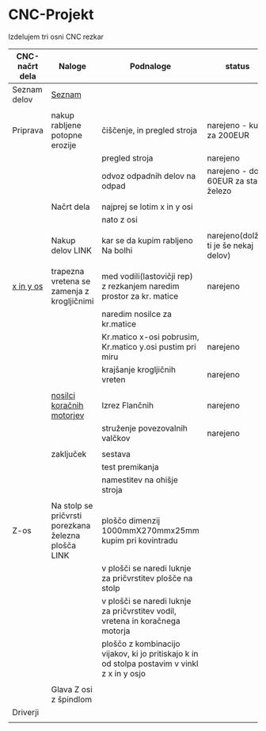 # CNC-Projekt

Izdelujem tri osni CNC rezkar


| CNC-načrt dela      | Naloge                                                                 | Podnaloge                                                               |status                                   |
|---------------------|------------------------------------------------------------------------|-------------------------------------------------------------------------|-----------------------------------------|
| Seznam delov        | [Seznam](https://github.com/dolnleon/CNC-Projekt/blob/main/SeznamDelov.md) |                                                                     |                                         |
|                     |                                                                        |                                                                         |                                         |
| Priprava            | nakup rabljene potopne erozije                                         | čiščenje, in pregled stroja                                             | narejeno - kupil za 200EUR              |
|                     |                                                                        | pregled stroja                                                          | narejeno                                |
|                     |                                                                        | odvoz odpadnih delov na odpad                                           | narejeno - dobil 60EUR za staro železo  |
|                     |                                                                        |                                                                         |                                         |
|                     | Načrt dela                                                             | najprej se lotim x in y osi                                             |                                         |
|                     |                                                                        | nato z osi                                                              |                                         |
|                     |                                                                        |                                                                         |                                         |
|                     | Nakup delov LINK                                                       | kar se da kupim rabljeno Na bolhi                                       | narejeno(dolžen ti je še nekaj delov)   |
|                     |                                                                        |                                                                         |                                         |
| [x in y os](https://github.com/dolnleon/CNC-Projekt/tree/main/X%2C%20Y-os) | trapezna vretena se zamenja z krogljičnimi | med vodili(lastovičji rep) z rezkanjem naredim prostor za kr. matice | narejeno        |
|                     |                                                                        | naredim nosilce za kr.matice                                            |                                         |
|                     |                                                                        | Kr.matico x-osi pobrusim, Kr.matico y.osi pustim pri miru               | narejeno                                |
|                     |                                                                        | krajšanje krogljičnih vreten                                            | narejeno                                |
|                     |                                                                        |                                                                         |                                         |
|                     | [nosilci koračnih motorjev](https://github.com/dolnleon/CNC-Projekt/tree/main/X%2C%20Y-os/NosilciKoracnihMotorjev) | Izrez Flančnih              | narejeno                                |
|                     |                                                                        | struženje povezovalnih valčkov                                          | narejeno                                |
|                     |                                                                        |                                                                         |                                         |
|                     | zaključek                                                              | sestava                                                                 |                                         |
|                     |                                                                        | test premikanja                                                         |                                         |
|                     |                                                                        | namestitev na ohišje stroja                                             |                                         |
|                     |                                                                        |                                                                         |                                         |
| Z-os                | Na stolp se pričvrsti porezkana železna plošča LINK                    | ploščo dimenzij 1000mmX270mmx25mm kupim pri kovintradu                  |                                         |
|                     |                                                                        | v plošči se naredi luknje za pričvrstitev plošče na stolp               |                                         |
|                     |                                                                        | v plošči se naredi luknje za pričvrstitev vodil, vretena in koračnega motorja|                                    |
|                     |                                                                        | ploščo z kombinacijo vijakov, ki jo pritiskajo k in od stolpa postavim v vinkl z x in y osjo |                    |
|                     |                                                                        |                                                                         |                                         |
|                     | Glava Z osi z špindlom                                                 |                                                                         |                                         |
| Driverji            |                                                                        |                                                                         |                                         |
|                     |                                                                        |                                                                         |                                         |
